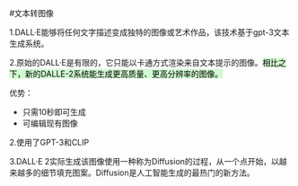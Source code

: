 #文本转图像 

1.DALL·E能够将任何文字描述变成独特的图像或艺术作品，该技术基于gpt-3文本生成系统。

2.原始的DALL·E是有限的，它只能以卡通方式渲染来自文本提示的图像。<mark style="background: #BBFABBA6;">相比之下，新的DALLE-2系统能生成更高质量、更高分辨率的图像。</mark> 

优势：

+ 只需10秒即可生成
+ 可编辑现有图像

2.使用了GPT-3和CLIP

3.DALL·E 2实际生成该图像使用一种称为Diffusion的过程，从一个点开始，以越来越多的细节填充图案。Diffusion是人工智能生成的最热门的新方法。